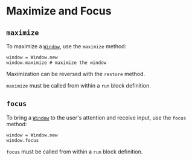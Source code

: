 # Maximize and Focus

## `maximize`

To maximize a [`Window`](/deep-dive/window.md), use the `maximize` method:

```crystal
window = Window.new
window.maximize # maximize the window
```

Maximization can be reversed with the `restore` method.

`maximize` must be called from within a `run` block definition.

## `focus`

To bring a [`Window`](/deep-dive/window.md) to the user's attention and receive input, use the `focus` method:

```crystal
window = Window.new
window.focus
```

`focus` must be called from within a `run` block definition.

